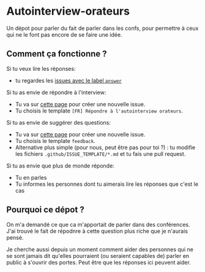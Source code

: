 # Autointerview-orateurs
Un dépot pour parler du fait de parler dans les confs, pour permettre à ceux qui ne le font pas encore de se faire une idée.

## Comment ça fonctionne ?

Si tu veux lire les réponses:
 * tu regardes les [issues avec le label `answer`](https://github.com/FabienTregan/autointerview-orateurs/labels/answer)

Si tu as envie de répondre à l'interview:
 * Tu va sur [cette page](https://github.com/FabienTregan/autointerview-orateurs/issues/new/choose) pour créer une nouvelle issue.
 * Tu choisis le template `[FR] Répondre à l'autointerview orateurs`.

Si tu as envie de suggérer des questions:
 * Tu va sur [cette page](https://github.com/FabienTregan/autointerview-orateurs/issues/new/choose) pour créer une nouvelle issue.
 * Tu choisis le template `feedback`.
 * Alternative plus simple (pour nous, peut être pas pour toi ?) : tu modifie les fichiers `.github/ISSUE_TEMPLATE/*.md` et tu fais une pull request.

Si tu as envie que plus de monde réponde:
 * Tu en parles
 * Tu informes les personnes dont tu aimerais lire les réponses que c'est le cas

## Pourquoi ce dépot ?

On m'a demandé ce que ca m'apportait de parler dans des conférences. J'ai trouvé le fait de répodnre à cette question plus riche que je n'aurais pensé.

Je cherche aussi depuis un moment comment aider des personnes qui ne se sont jamais dit qu'elles pourraient (ou seraient capables de) parler en public à s'ouvrir des portes. Peut être que les réponses ici peuvent aider.